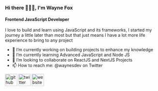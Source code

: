 ### Hi there 👋👋👋, I'm Wayne Fox

#### Frontend JavaScript Developer

<!-- ![Frontend JavaScript Developer](/images/Wayne-Fox.png) -->

I love to build and learn using JavaScript and its frameworks, I started my journey a little later than most but that just means I have a lot more life experience to bring to any project

- 🔭 I’m currently working on building projects to enhance my knowledge
- 🌱 I’m currently learning Advanced JavaScript and Node JS
- 👯 I’m looking to collaborate on ReactJS and NextJS Projects
- 📫 How to reach me: @waynesdev on Twitter

[<img src='https://cdn.jsdelivr.net/npm/simple-icons@3.0.1/icons/github.svg' alt='github' height='40'>](https://github.com/foxwayne1)
[<img src='https://cdn.jsdelivr.net/npm/simple-icons@3.0.1/icons/twitter.svg' alt='twitter' height='40'>](https://twitter.com/waynesdev)
[<img src='https://cdn.jsdelivr.net/npm/simple-icons@3.0.1/icons/icloud.svg' alt='website' height='40'>](https://waynefox.dev)

<!-- ![GitHub stats](https://github-readme-stats.vercel.app/api?username=foxwayne1&show_icons=true)

[![Top Langs](https://github-readme-stats.vercel.app/api/top-langs/?username=foxwayne1)](https://github.com/anuraghazra/github-readme-stats)

![GitHub metrics](https://metrics.lecoq.io/foxwayne1) -->

